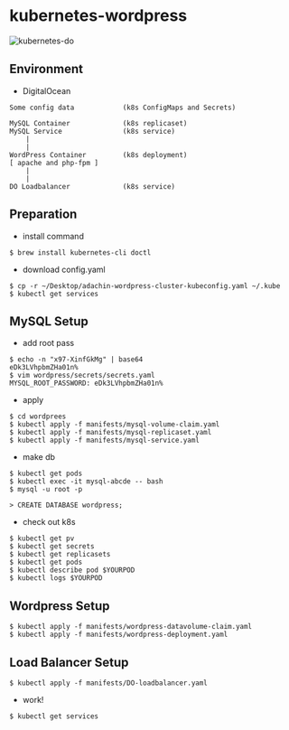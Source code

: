 # kubernetes-wordpress

![kubernetes-do](https://user-images.githubusercontent.com/5633085/62842749-4279e080-bcef-11e9-802f-6f2b1482458f.png)

## Environment
- DigitalOcean

```
Some config data            (k8s ConfigMaps and Secrets)

MySQL Container             (k8s replicaset)
MySQL Service               (k8s service)
    |
    |
WordPress Container         (k8s deployment)
[ apache and php-fpm ]
    |
    |
DO Loadbalancer             (k8s service)
```

## Preparation

- install command

```
$ brew install kubernetes-cli doctl
```

- download config.yaml

```
$ cp -r ~/Desktop/adachin-wordpress-cluster-kubeconfig.yaml ~/.kube
$ kubectl get services
```

## MySQL Setup

- add root pass
```
$ echo -n "x97-XinfGkMg" | base64
eDk3LVhpbmZHa01n%
$ vim wordpress/secrets/secrets.yaml
MYSQL_ROOT_PASSWORD: eDk3LVhpbmZHa01n%
```

- apply

```
$ cd wordprees
$ kubectl apply -f manifests/mysql-volume-claim.yaml
$ kubectl apply -f manifests/mysql-replicaset.yaml
$ kubectl apply -f manifests/mysql-service.yaml

```

- make db

```
$ kubectl get pods
$ kubectl exec -it mysql-abcde -- bash 
$ mysql -u root -p

> CREATE DATABASE wordpress;
```

- check out k8s
```
$ kubectl get pv
$ kubectl get secrets
$ kubectl get replicasets
$ kubectl get pods
$ kubectl describe pod $YOURPOD
$ kubectl logs $YOURPOD
```

## Wordpress Setup

```
$ kubectl apply -f manifests/wordpress-datavolume-claim.yaml
$ kubectl apply -f manifests/wordpress-deployment.yaml
```

## Load Balancer Setup
```
$ kubectl apply -f manifests/DO-loadbalancer.yaml
```

- work!
```
$ kubectl get services
```
